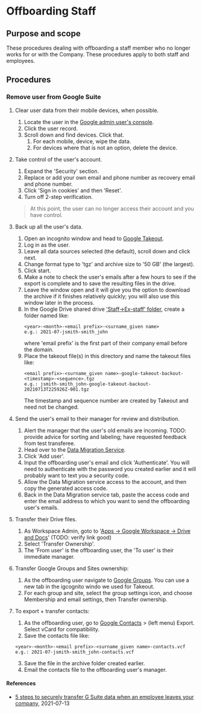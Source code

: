 # Offboarding Staff

## Purpose and scope

These procedures dealing with offboarding a staff member who no longer works for or with the Company. These procedures apply to both staff and employees.

## Procedures

### Remove user from Google Suite

1. Clear user data from their mobile devices, when possible.
   1. Locate the user in the [Google admin user's console](https://admin.google.com/ac/users).
   2. Click the user record.
   3. Scroll down and find devices. Click that.
      1. For each mobile, device, wipe the data.
      2. For devices where that is not an option, delete the device.
2. Take control of the user's account.
   1. Expand the 'Security' section.
   2. Replace or add your own email and phone number as recovery email and phone number.
   3. Click 'Sign in cookies' and then 'Reset'.
   4. Turn off 2-step verification.

   >  At this point, the user can no longer access their account and you have control.

6. Back up all the user's data.
   1. Open an incognito window and head to [Google Takeout](https://google.com/takeout).
   2. Log in as the user.
   3. Leave all data sources selected (the default), scroll down and click next.
   4. Change format type to 'tgz' and archive size to '50 GB' (the largest).
   5. Click start.
   6. Make a note to check the user's emails after a few hours to see if the export is complete and to save the resulting files in the drive.
   7. Leave the window open and it will give you the option to download the archive if it finishes relatively quickly; you will also use this window later in the process.
   8. In the Google Drive shared drive ['Staff->Ex-staff' folder](https://drive.google.com/drive/u/0/folders/19kyCIqr-GrPAWyv1oySWxiRU43XxvtDE), create a folder named like:
      ```
      <year>-<month>-<email prefix>-<surname_given name>
      e.g.: 2021-07-jsmith-smith_john
      ```
      where 'email prefix' is the first part of their company email before the domain.
   9. Place the takeout file(s) in this directory and name the takeout files like:
      ```
      <email prefix>-<surname_given name>-google-takeout-backout-<timestamp>-<sequence>.tgz
      e.g.: jsmith-smith_john-google-takeout-backout-20210713T225926Z-001.tgz
      ```
      The timestamp and sequence number are created by Takeout and need not be changed.
5. Send the user's email to their manager for review and distribution.
   1. Alert the manager that the user's old emails are incoming. TODO: provide advice for sorting and labeling; have requested feedback from test transferee.
   2. Head over to the [Data Migration Service](https://admin.google.com/ac/dms).
   3. Click 'Add user'.
   4. Input the offboarding user's email and click 'Authenticate'. You will need to authenticate with the password you created earlier and it will probably want to text you a security code.
   5. Allow the Data Migration service access to the account, and then copy the generated access code.
   6. Back in the Data Migration service tab, paste the access code and enter the email address to which you want to send the offboarding user's emails.
6. Transfer their Drive files.
   1. As Workspace Admin, goto to '[Apps -> Google Workspace -> Drive and Docs](https://admin.google.com/ac/appsettings/55656082996)' (TODO: verify link good)
   2. Select 'Transfer Ownership'.
   3. The 'From user' is the offboarding user, the 'To user' is their immediate manager.
7. Transfer Google Groups and Sites ownership:
   1. As the offboarding user navigate to [Google Groups](https://groups.google.com). You can use a new tab in the igcognito windo we used for Takeout.
   2. For each group and site, select the group settings icon, and choose Membership and email settings, then Transfer ownership.
8. To export + transfer contacts:
   1. As the offboarding user, go to [Google Contacts](https://contacts.google.com/) > (left menu) Export. Select vCard for compatibility.
   2. Save the contacts file like:
   ```
   <year>-<month>-<email prefix>-<surname_given name>-contacts.vcf
   e.g.: 2021-07-jsmith-smith_john-contacts.vcf
   ```
   3. Save the file in the archive folder created earlier.
   4. Email the contacts file to the offboarding user's manager.


#### References

* [5 steps to securely transfer G Suite data when an employee leaves your company](https://www.techrepublic.com/article/5-steps-to-securely-transfer-g-suite-data-when-an-employee-leaves-your-company/), 2021-07-13
